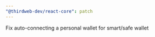 ```yaml
---
"@thirdweb-dev/react-core": patch
---
```


Fix auto-connecting a personal wallet for smart/safe wallet
